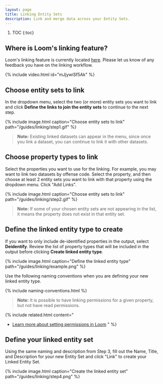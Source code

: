 ```yaml
---
layout: page
title: Linking Entity Sets
description: Link and merge data across your Entity Sets.
---
```


1. TOC
{:toc}

## Where is Loom's linking feature?

Loom's linking feature is currently located [here](https://thedataloom.com/gallery/#/link). Please let us know of any feedback you have on the linking workflow.

{% include video.html id="mJjywiSf5Ak" %}

## Choose entity sets to link

In the dropdown menu, select the two (or more) entity sets you want to link and click **Define the links to join the entity sets** to continue to the next step.

{%
  include image.html
  caption="Choose entity sets to link"
  path="/guides/linking/step1.gif"
%}

> **Note:** Existing linked datasets can appear in the menu, since once you link a dataset, you can continue to link it with other datasets.

## Choose property types to link

Select the properties you want to use for the linking. For example, you may want to link two datasets by offense code. Select the property, and then choose at least 2 entity sets you want to link with that property using the dropdown menu. Click "Add Links".

{%
  include image.html
  caption="Choose entity sets to link"
  path="/guides/linking/step2.gif"
%}

> **Note:** If some of your chosen entity sets are not appearing in the list, it means the property does not exist in that entity set.

## Define the linked entity type to create

If you want to only include de-identified properties in the output, select **Deidentify**. Review the list of property types that will be included in the output before clicking **Create linked entity type**.

{%
  include image.html
  caption="Define the linked entity type"
  path="/guides/linking/example.png"
%}

Use the following naming conventions when you are defining your new linked entity type.

{% include naming-conventions.html %}

> **Note:** It is possible to have linking permissions for a given property, but not have read permissions.

{%
  include related.html
  content="
  * [Learn more about setting permissions in Loom](/guides/permissions/)
  "
%}

## Define your linked entity set

Using the same naming and description from Step 3, fill out the Name, Title, and Description for your new Entity Set and click "Link" to create your Linked Entity Set.

{%
  include image.html
  caption="Create the linked entity set"
  path="/guides/linking/step4.png"
%}
